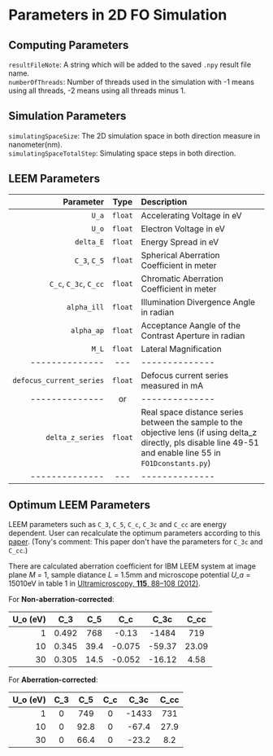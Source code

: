 # Parameters in 2D FO Simulation

## Computing Parameters

`resultFileNote`: A string which will be added to the saved `.npy` result file name.     
`numberOfThreads`: Number of threads used in the simulation with -1 means using all threads, -2 means using all threads minus 1.

## Simulation Parameters
`simulatingSpaceSize`: The 2D simulation space in both direction measure in nanometer(nm).  
`simulatingSpaceTotalStep`: Simulating space steps in both direction.  

## LEEM Parameters
| Parameter | Type   | Description  |
|---:      |:---:  |:---|
|`U_a`|`float`| Accelerating Voltage in eV|  
|`U_o`|`float`| Electron Voltage in eV|  
|`delta_E`|`float`| Energy Spread in eV|  
|`C_3`, `C_5`|`float`| Spherical Aberration Coefficient in meter|   
|`C_c`, `C_3c`, `C_cc`|`float`| Chromatic Aberration Coefficient in meter|  
|`alpha_ill`|`float`| Illumination Divergence Angle in radian|  
|`alpha_ap`|`float`| Acceptance Aangle of the Contrast Aperture in radian|  
|`M_L`|`float`| Lateral Magnification|
|--------------|---|--------------|  
|`defocus_current_series`|`float`| Defocus current series measured in mA| 
|--------------|or|--------------|
|`delta_z_series`|`float`| Real space distance series between the sample to the objective lens (if using delta_z directly, pls disable line 49-51 and enable line 55 in `FO1Dconstants.py`)|
|--------------|---|--------------|

## Optimum LEEM Parameters

LEEM parameters such as `C_3`, `C_5`, `C_c`, `C_3c` and `C_cc` are energy dependent. User can recalculate the optimum parameters according to this [paper](https://www.sciencedirect.com/science/article/abs/pii/S0304399111002294).
(Tony's comment: This paper don't have the parameters for `C_3c` and `C_cc`.)

There are calculated aberration coefficient for IBM LEEM system at image plane *M* = 1, sample diatance *L* = 1.5mm and microscope potential *U_a* = 15010eV in table 1 in [Ultramicroscopy, **115**, 88–108 (2012)](https://www.sciencedirect.com/science/article/pii/S030439911100266X).

For  **Non-aberration-corrected**:

| U_o (eV) | C_3   | C_5  | C_c    | C_3c   | C_cc  |
|---:      |:---:  |:---: |:---:   |:---:   |:---:  |
| 1        | 0.492 | 768  | -0.13  | -1484  | 719   |
| 10       | 0.345 | 39.4 | -0.075 | -59.37 | 23.09 |
| 30       | 0.305 | 14.5 | -0.052 | -16.12 | 4.58  |

For  **Aberration-corrected**:     

| U_o (eV) | C_3 | C_5  | C_c | C_3c  | C_cc |
|---:      |:---:|:---: |:---:|:---:  |:---: |
| 1        | 0   | 749  | 0   | -1433 | 731  |
| 10       | 0   | 92.8 | 0   | -67.4 | 27.9 |
| 30       | 0   | 66.4 | 0   | -23.2 | 8.2  |



